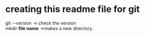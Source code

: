 # creating this readme file for git 
git --version -> check the version<br>
mkdir **file name** ->makes a new directory.<br>
